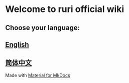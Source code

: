 # Welcome to ruri official wiki
## Choose your language:
## [English](https://wiki.crack.moe/ruri/en/)      
## [简体中文](https://wiki.crack.moe/ruri/zh/)      


Made with [Material for MkDocs](https://squidfunk.github.io/mkdocs-material/)